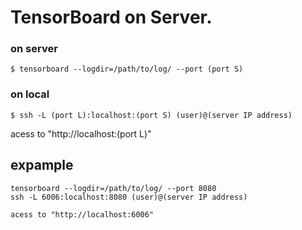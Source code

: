
# TensorBoard on Server.  
### on server  
    $ tensorboard --logdir=/path/to/log/ --port (port S)  

### on local  
    $ ssh -L (port L):localhost:(port S) (user)@(server IP address)  

acess to "http://localhost:(port L)"

## expample  
    tensorboard --logdir=/path/to/log/ --port 8080  
    ssh -L 6006:localhost:8080 (user)@(server IP address)  

    acess to "http://localhost:6006"  
